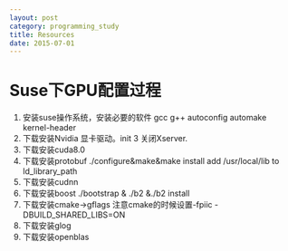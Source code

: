 ```yaml
---
layout: post
category: programming_study
title: Resources
date: 2015-07-01
---
```


# Suse下GPU配置过程

1. 安装suse操作系统，安装必要的软件 gcc g++ autoconfig automake kernel-header
2. 下载安装Nvidia 显卡驱动。init 3 关闭Xserver.
3. 下载安装cuda8.0 
4. 下载安装protobuf ./configure&make&make install  add /usr/local/lib to  ld_library_path
5. 下载安装cudnn 
6. 下载安装boost ./bootstrap & ./b2 &./b2 install
7. 下载安装cmake->gflags 注意cmake的时候设置-fpiic  -DBUILD_SHARED_LIBS=ON
8. 下载安装glog
9. 下载安装openblas